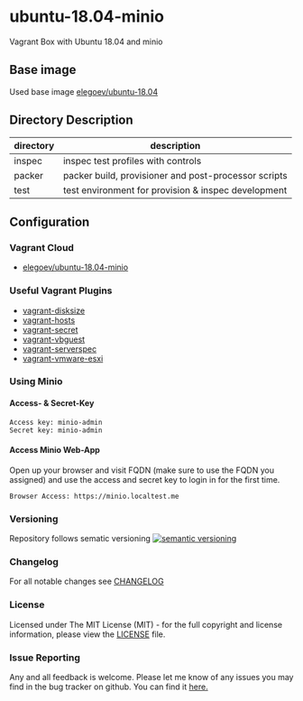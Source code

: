# ubuntu-18.04-minio

Vagrant Box with Ubuntu 18.04 and minio

## Base image

Used base image [elegoev/ubuntu-18.04](https://app.vagrantup.com/elegoev/boxes/ubuntu-18.04)

## Directory Description

| directory | description                                          |
|-----------|------------------------------------------------------|
| inspec    | inspec test profiles with controls                   |
| packer    | packer build, provisioner and post-processor scripts |
| test      | test environment for provision & inspec development  |

## Configuration

### Vagrant Cloud

- [elegoev/ubuntu-18.04-minio](https://app.vagrantup.com/elegoev/boxes/ubuntu-18.04-minio)

### Useful Vagrant Plugins

- [vagrant-disksize](https://github.com/sprotheroe/vagrant-disksize)
- [vagrant-hosts](https://github.com/oscar-stack/vagrant-hosts)
- [vagrant-secret](https://github.com/tcnksm/vagrant-secret)
- [vagrant-vbguest](https://github.com/dotless-de/vagrant-vbguest)
- [vagrant-serverspec](https://github.com/vvchik/vagrant-serverspec)
- [vagrant-vmware-esxi](https://github.com/josenk/vagrant-vmware-esxi)

### Using Minio

#### Access- & Secret-Key

    Access key: minio-admin
    Secret key: minio-admin

#### Access Minio Web-App

Open up your browser and visit FQDN (make sure to use the FQDN you assigned) and use the access and secret key to login in for the first time.

    Browser Access: https://minio.localtest.me

### Versioning

Repository follows sematic versioning  [![semantic versioning](https://img.shields.io/badge/semver-2.0.0-green.svg)](http://semver.org)

### Changelog

For all notable changes see [CHANGELOG](https://github.com/elegoev/basebox-ubuntu-18.04-minio/blob/master/CHANGELOG.md)

### License

Licensed under The MIT License (MIT) - for the full copyright and license information, please view the [LICENSE](https://github.com/elegoev/basebox-ubuntu-18.04-minio/blob/master/LICENSE) file.

### Issue Reporting

Any and all feedback is welcome.  Please let me know of any issues you may find in the bug tracker on github. You can find it [here.](https://github.com/elegoev/basebox-ubuntu-18.04-minio/issues)
